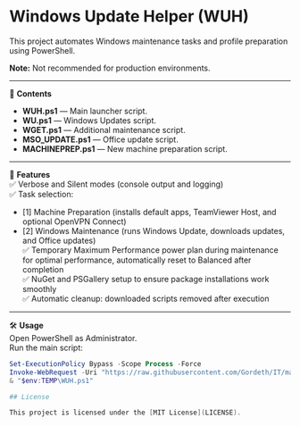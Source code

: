 # Windows Update Helper (WUH)

This project automates Windows maintenance tasks and profile preparation using PowerShell.

**Note:** Not recommended for production environments.

---

📂 **Contents**  
- **WUH.ps1** — Main launcher script.  
- **WU.ps1** — Windows Updates script.  
- **WGET.ps1** — Additional maintenance script.  
- **MSO_UPDATE.ps1** — Office update script.  
- **MACHINEPREP.ps1** — New machine preparation script.  

---

🚀 **Features**  
✅ Verbose and Silent modes (console output and logging)  
✅ Task selection:  
  - [1] Machine Preparation (installs default apps, TeamViewer Host, and optional OpenVPN Connect)  
  - [2] Windows Maintenance (runs Windows Update, downloads updates, and Office updates)  
✅ Temporary Maximum Performance power plan during maintenance for optimal performance, automatically reset to Balanced after completion  
✅ NuGet and PSGallery setup to ensure package installations work smoothly  
✅ Automatic cleanup: downloaded scripts removed after execution  

---

🛠️ **Usage**  
Open PowerShell as Administrator.  
Run the main script:  

```powershell
Set-ExecutionPolicy Bypass -Scope Process -Force
Invoke-WebRequest -Uri "https://raw.githubusercontent.com/Gordeth/IT/main/WUH.ps1" -OutFile "$env:TEMP\WUH.ps1"
& "$env:TEMP\WUH.ps1"

## License

This project is licensed under the [MIT License](LICENSE).
